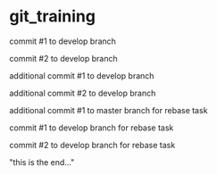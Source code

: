 # git_training

commit #1 to develop branch

commit #2 to develop branch

additional commit #1 to develop branch

additional commit #2 to develop branch

additional commit #1 to master branch for rebase task

commit #1 to develop branch for rebase task

commit #2 to develop branch for rebase task

"this is the end..."